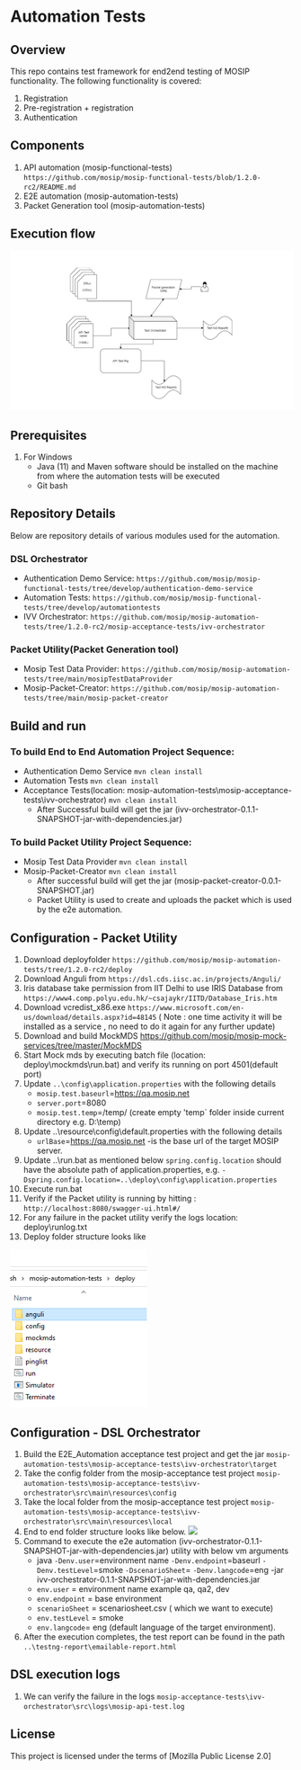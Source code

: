 # Automation Tests

## Overview
This repo contains test framework for end2end testing of MOSIP functionality.  The following functionality is covered:
1. Registration 
1. Pre-registration + registration 
1. Authentication

## Components

1. API automation (mosip-functional-tests)
     `https://github.com/mosip/mosip-functional-tests/blob/1.2.0-rc2/README.md`
1. E2E automation (mosip-automation-tests)
1. Packet Generation tool (mosip-automation-tests)

## Execution flow	
![](docs/test-orchestrator.png)

## Prerequisites

1. For Windows
   * Java (11) and Maven  software should be installed on the machine from where the automation tests will be executed
   * Git bash
   
## Repository Details
Below are repository details of various modules used for the automation.

### DSL Orchestrator
* Authentication Demo Service: `https://github.com/mosip/mosip-functional-tests/tree/develop/authentication-demo-service `
* Automation Tests: `https://github.com/mosip/mosip-functional-tests/tree/develop/automationtests`
* IVV Orchestrator: `https://github.com/mosip/mosip-automation-tests/tree/1.2.0-rc2/mosip-acceptance-tests/ivv-orchestrator`

### Packet Utility(Packet Generation tool)
* Mosip Test Data Provider: `https://github.com/mosip/mosip-automation-tests/tree/main/mosipTestDataProvider`
* Mosip-Packet-Creator: `https://github.com/mosip/mosip-automation-tests/tree/main/mosip-packet-creator`


## Build and run
### To build End to End Automation Project Sequence:
* Authentication Demo Service `mvn clean install`
* Automation Tests `mvn clean install`
* Acceptance Tests(location: mosip-automation-tests\mosip-acceptance-tests\ivv-orchestrator) `mvn clean install`
    - After Successful build will get the jar (ivv-orchestrator-0.1.1-SNAPSHOT-jar-with-dependencies.jar)

### To build Packet Utility Project Sequence:
* Mosip Test Data Provider `mvn clean install`
* Mosip-Packet-Creator `mvn clean install`
    - After successful build will get the jar (mosip-packet-creator-0.0.1-SNAPSHOT.jar)
    - Packet Utility is used to create and uploads the packet which is used by the e2e automation.


## Configuration - Packet Utility
1. Download deployfolder `https://github.com/mosip/mosip-automation-tests/tree/1.2.0-rc2/deploy`
1. Download Anguli from `https://dsl.cds.iisc.ac.in/projects/Anguli/` 
1. Iris database take permission from IIT Delhi to use IRIS Database from `https://www4.comp.polyu.edu.hk/~csajaykr/IITD/Database_Iris.htm` 
1. Download vcredist_x86.exe `https://www.microsoft.com/en-us/download/details.aspx?id=48145`
  ( Note : one time activity it will be installed as a service , no need to do it again for any further update)
1. Download and build MockMDS https://github.com/mosip/mosip-mock-services/tree/master/MockMDS
1. Start Mock mds by executing batch file (location: deploy\mockmds\run.bat) and verify its running on port 4501(default port)
1. Update `..\config\application.properties` with the following details
      * `mosip.test.baseurl`=https://qa.mosip.net
      * `server.port`=8080
      * `mosip.test.temp`=/temp/ (create empty 'temp` folder inside current directory e.g. D:\temp)
1. Update ..\resource\config\default.properties with the following details 
      * `urlBase`=https://qa.mosip.net -is the base url of the target MOSIP server.
1.	Update ..\run.bat as mentioned below
	`spring.config.location` should have the absolute path of application.properties, e.g.
    `-Dspring.config.location=..\deploy\config\application.properties`
1.	Execute run.bat
1.	Verify if the Packet utility is running by hitting :  `http://localhost:8080/swagger-ui.html#/ `
1.	For any failure in the packet utility verify the logs location: deploy\runlog.txt
1. Deploy folder structure looks like

  ![](docs/deploy-folder-structure.png)


## Configuration - DSL Orchestrator
1. Build the E2E_Automation acceptance test project and get the jar  `mosip-automation-tests\mosip-acceptance-tests\ivv-orchestrator\target`
2. Take the config folder from the mosip-acceptance test project `mosip-automation-tests\mosip-acceptance-tests\ivv-orchestrator\src\main\resources\config`
3. Take the local folder from the mosip-acceptance test project `mosip-automation-tests\mosip-acceptance-tests\ivv-orchestrator\src\main\resources\local`
4. End to end folder structure looks like below.
![](docs/e2efolder-structure.png)
1. Command to execute the e2e automation (ivv-orchestrator-0.1.1-SNAPSHOT-jar-with-dependencies.jar) utility with below vm arguments
     * java `-Denv.user`=environment name `-Denv.endpoint`=baseurl `-Denv.testLevel`=smoke `-DscenarioSheet`=<scenariosheetname> `-Denv.langcode`=eng -jar ivv-orchestrator-0.1.1-SNAPSHOT-jar-with-dependencies.jar
     * `env.user`  =  environment name example qa, qa2, dev
     * `env.endpoint` = base environment
     * `scenarioSheet` = scenariosheet.csv ( which we want to execute)
     * `env.testLevel` = smoke
     * `env.langcode`= eng (default language of the target environment).
1. After the execution completes, the test report can be found in the path `..\testng-report\emailable-report.html`

## DSL execution logs
1. We can verify the failure in the logs `mosip-acceptance-tests\ivv-orchestrator\src\logs\mosip-api-test.log`


## License
This project is licensed under the terms of [Mozilla Public License 2.0]
